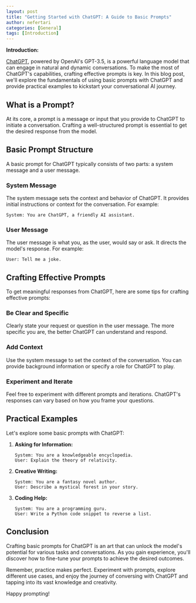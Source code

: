 ```yaml
---
layout: post
title: "Getting Started with ChatGPT: A Guide to Basic Prompts"
author: nefertari
categories: [General]
tags: [Introduction]
---
```


**Introduction:**

[ChatGPT](https://platform.openai.com/docs/guides/chat), powered by OpenAI's GPT-3.5, is a powerful language model that can engage in natural and dynamic conversations. To make the most of ChatGPT's capabilities, crafting effective prompts is key. In this blog post, we'll explore the fundamentals of using basic prompts with ChatGPT and provide practical examples to kickstart your conversational AI journey.

## What is a Prompt?

At its core, a prompt is a message or input that you provide to ChatGPT to initiate a conversation. Crafting a well-structured prompt is essential to get the desired response from the model.

## Basic Prompt Structure

A basic prompt for ChatGPT typically consists of two parts: a system message and a user message.

### System Message
The system message sets the context and behavior of ChatGPT. It provides initial instructions or context for the conversation. For example:

```
System: You are ChatGPT, a friendly AI assistant.
```

### User Message
The user message is what you, as the user, would say or ask. It directs the model's response. For example:

```
User: Tell me a joke.
```

## Crafting Effective Prompts

To get meaningful responses from ChatGPT, here are some tips for crafting effective prompts:

### Be Clear and Specific
Clearly state your request or question in the user message. The more specific you are, the better ChatGPT can understand and respond.

### Add Context
Use the system message to set the context of the conversation. You can provide background information or specify a role for ChatGPT to play.

### Experiment and Iterate
Feel free to experiment with different prompts and iterations. ChatGPT's responses can vary based on how you frame your questions.

## Practical Examples

Let's explore some basic prompts with ChatGPT:

1. **Asking for Information:**
   ```
   System: You are a knowledgeable encyclopedia.
   User: Explain the theory of relativity.
   ```

2. **Creative Writing:**
   ```
   System: You are a fantasy novel author.
   User: Describe a mystical forest in your story.
   ```

3. **Coding Help:**
   ```
   System: You are a programming guru.
   User: Write a Python code snippet to reverse a list.
   ```

## Conclusion

Crafting basic prompts for ChatGPT is an art that can unlock the model's potential for various tasks and conversations. As you gain experience, you'll discover how to fine-tune your prompts to achieve the desired outcomes.

Remember, practice makes perfect. Experiment with prompts, explore different use cases, and enjoy the journey of conversing with ChatGPT and tapping into its vast knowledge and creativity.

Happy prompting!

